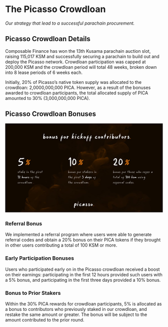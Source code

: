 # The Picasso Crowdloan
*Our strategy that lead to a successful parachain procurement.*


## Picasso Crowdloan Details

Composable Finance has won the 13th Kusama parachain auction slot, raising 115,017 KSM and successfully securing a parachain to build out and deploy the Picasso network. 
Crowdloan participation was capped at 200,000 KSM and the crowdloan period will total 48 weeks, broken down into 8 lease periods of 6 weeks each.
 
Initially, 20% of Picasso’s native token supply was allocated to the crowdloan: 2,0000,000,000 PICA. However, as a result of the bonuses awarded to crowdloan participants, the total allocated supply of PICA amounted to 30% (3,000,000,000 PICA).


## Picasso Crowdloan Bonuses


![picasso_contributor_bonus](../../../static/img/parachains/picasso/contributor-bonus.png)


### Referral Bonus

We implemented a referral program where users were able to generate referral codes and obtain a 20% bonus on their PICA tokens if they brought in other users contributing a total of 100 KSM or more.


### Early Participation Bonuses

Users who participated early on in the Picasso crowdloan received a boost on their earnings: participating in the first 12 hours provided such users with a 5% bonus, and participating in the first three days provided a 10% bonus.

### Bonus to Prior Stakers

Within the 30% PICA rewards for crowdloan participants, 5% is allocated as a bonus to contributors who previously staked in our crowdloan, and restake the same amount or greater. 
The bonus will be subject to the amount contributed to the prior round.
